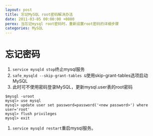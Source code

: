 ```yaml
---
layout: post
title: 忘记MySQL root密码解决办法
date: 2011-03-05 00:00:00 +0800
perex: 当忘记mysql root密码时，重新设置root密码的详细步骤
categories: MySQL
---
```


# 忘记密码
1. ```service mysqld stop```终止mysql服务
1. ```safe_mysqld --skip-grant-tables &```使用skip-grant-tables选项启动MySQL
1. 此时可不使用密码登录MySQL，更新mysql.user表的root密码
```
$mysql -uroot
mysql> use mysql
mysql> update user set password=password('<new password>') where user='root'
mysql> flush privileges
mysql> exit
```
1. ```service mysqld restart```重启mysql服务。
